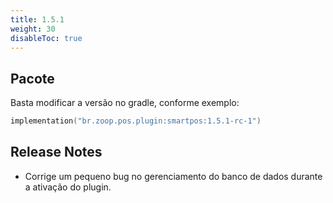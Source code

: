 ```yaml
---
title: 1.5.1
weight: 30
disableToc: true
---
```


## Pacote
Basta modificar a versão no gradle, conforme exemplo:

```Kotlin
implementation("br.zoop.pos.plugin:smartpos:1.5.1-rc-1")
```

## Release Notes
- Corrige um pequeno bug no gerenciamento do banco de dados durante a ativação do plugin.